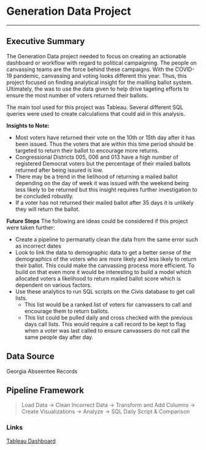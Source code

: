 # Generation Data Project
---
## Executive Summary
The Generation Data project needed to focus on creating an actionable dashboard or workflow with regard to political campaigning. The people on canvassing teams are the force behind these campaigns. With the COVID-19 pandemic, canvassing and voting looks different this year. Thus, this project focused on finding analytical insight for the mailling ballot system. Ultimately, the was to use the data given to help drive tageting efforts to ensure the most number of voters returned their ballots. 

The main tool used for this project was Tableau. Several different SQL queries were used to create calculations that could aid in this analysis. 

**Insights to Note:**
- Most voters have returned their vote on the 10th or 15th day after it has been issued. Thus the voters that are within this time period should be targeted to return their ballot to encourage more returns.
- Congressional Districts 005, 006 and 013 have a high number of registered Democrat voters but the percentage of their mailed ballots returned after being issured is low. 
- There may be a trend in the lielihood of returning a mailed ballot depending on the day of week it was issued with the weekend being less likely to be returned but this insight requires further investigation to be concluded robustly.
- If a voter has not returned their mailed ballot after 35 days it is unlikely they will return the ballot.

**Future Steps**
The following are ideas could be considered if this project were taken further:
- Create a pipeline to permanatly clean the data from the same error such as incorrect dates
- Look to link the data to demographic data to get a better sense of the demographics of the voters who are more likely and less likely to return their ballot. This could make the canvassing process more efficient. To build on that even more it would be interesting to build a model which allocated voters a likelihood to return mailed ballot score which is dependent on various factors.
- Use these analytics to run SQL scripts on the Civis database to get call lists. 
    - This list would be a ranked list of voters for canvassers to call and encourage them to return ballots. 
    - This list could be pulled daily and cross checked with the previous days call lists. This would require a call record to be kept to flag when a voter was last called to ensure canvassers do not call the same people day after day. 

## Data Source
Georgia Abseentee Records

## Pipeline Framework

> Load Data -> Clean Incorrect Data -> Transform and Add Columns -> Create Visualizations -> Analyze -> SQL Daily Script & Comparison

### Links

[Tableau Dashboard](https://public.tableau.com/profile/stephanie.polkinghorne#!/vizhome/GenerationDataProject/Dashboard1)